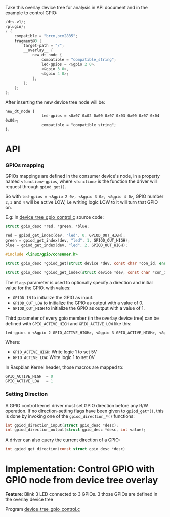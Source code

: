 Take this overlay device tree for analysis in API document and in the example to control GPIO:

```c
/dts-v1/;
/plugin/;
/ {
    compatible = "brcm,bcm2835";
    fragment@0 {
		target-path = "/";
		__overlay__ {
			new_dt_node {
				compatible = "compatible_string";
				led-gpios = <&gpio 2 0>,
				<&gpio 3 0>,
				<&gpio 4 0>;
			};
        };
	};
};
```
After inserting the new device tree node will be:

```
new_dt_node {
                led-gpios = <0x07 0x02 0x00 0x07 0x03 0x00 0x07 0x04 0x00>;
                compatible = "compatible_string";
};
```

# API

### GPIOs mapping

GPIOs mappings are defined in the consumer device's node, in a property named ``<function>-gpios``, where ``<function>`` is the function the driver will request through ``gpiod_get()``.

So with ``led-gpios = <&gpio 2 0>, <&gpio 3 0>, <&gpio 4 0>``, GPIO number ``2``, ``3`` and ``4`` will be active LOW, i.e writing logic LOW to it will turn that GPIO on.

E.g: In [device_tree_gpio_control.c](device_tree_gpio_control.c) source code:

```c
struct gpio_desc *red, *green, *blue;

red = gpiod_get_index(dev, "led", 0, GPIOD_OUT_HIGH);
green = gpiod_get_index(dev, "led", 1, GPIOD_OUT_HIGH);
blue = gpiod_get_index(dev, "led", 2, GPIOD_OUT_HIGH);
```

```c
#include <linux/gpio/consumer.h>

struct gpio_desc *gpiod_get(struct device *dev, const char *con_id, enum gpiod_flags flags)

struct gpio_desc *gpiod_get_index(struct device *dev, const char *con_id, unsigned int idx, enum gpiod_flags flags)
```

The ``flags`` parameter is used to optionally specify a direction and initial value for the GPIO, with values:

* ``GPIOD_IN`` to initialize the GPIO as input.
* ``GPIOD_OUT_LOW`` to initialize the GPIO as output with a value of 0.
* ``GPIOD_OUT_HIGH`` to initialize the GPIO as output with a value of 1.

Third parameter of every gpio member (in the overlay device tree) can be defined with ``GPIO_ACTIVE_HIGH`` and ``GPIO_ACTIVE_LOW`` like this:

```txt
led-gpios = <&gpio 2 GPIO_ACTIVE_HIGH>, <&gpio 3 GPIO_ACTIVE_HIGH>, <&gpio 4 GPIO_ACTIVE_HIGH>;
```

Where:

* ``GPIO_ACTIVE_HIGH``: Write logic 1 to set 5V
* ``GPIO_ACTIVE_LOW``: Write logic 1 to set 0V

In Raspbian Kernel header, those macros are mapped to:

```c
GPIO_ACTIVE_HIGH  = 0
GPIO_ACTIVE_LOW   = 1
```

### Setting Direction

A GPIO control kernel driver must set GPIO direction before any R/W operation. If no direction-setting flags have been given to ``gpiod_get*()``, this is done by invoking one of the ``gpiod_direction_*()`` functions:

```c
int gpiod_direction_input(struct gpio_desc *desc);
int gpiod_direction_output(struct gpio_desc *desc, int value);
```

A driver can also query the current direction of a GPIO:

```c
int gpiod_get_direction(const struct gpio_desc *desc)
```

# Implementation: Control GPIO with GPIO node from device tree overlay

**Feature**: Blink 3 LED connected to 3 GPIOs. 3 those GPIOs are defined in the overlay device tree

Program [device_tree_gpio_control.c](device_tree_gpio_control.c)
